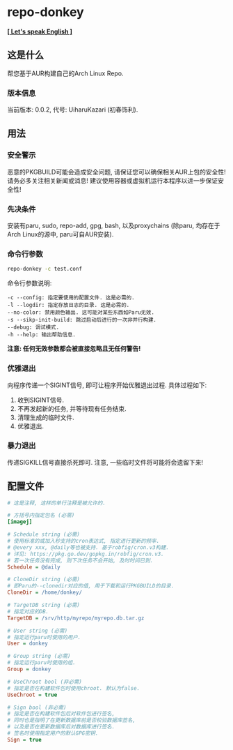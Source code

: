 <!--
 * @Author: FunctionSir
 * @License: AGPLv3
 * @Date: 2024-11-18 18:05:22
 * @LastEditTime: 2024-11-30 21:56:21
 * @LastEditors: FunctionSir
 * @Description: -
 * @FilePath: /repo-donkey/README-SC.md
-->

# repo-donkey

**[\[ Let's speak English \]](README.md)**

## 这是什么

帮您基于AUR构建自己的Arch Linux Repo.

### 版本信息

当前版本: 0.0.2, 代号: UiharuKazari (初春饰利).

## 用法

### 安全警示

恶意的PKGBUILD可能会造成安全问题, 请保证您可以确保相关AUR上包的安全性! 请务必多关注相关新闻或消息! 建议使用容器或虚拟机运行本程序以进一步保证安全性!

### 先决条件

安装有paru, sudo, repo-add, gpg, bash, 以及proxychains (除paru, 均存在于Arch Linux的源中, paru可自AUR安装).

### 命令行参数

``` bash
repo-donkey -c test.conf
```

命令行参数说明:

``` text
-c --config: 指定要使用的配置文件. 这是必需的.
-l --logdir: 指定存放日志的目录. 这是必需的.
--no-color: 禁用颜色输出. 这可能对某些东西如Paru无效.
-s --sikp-init-build: 跳过启动后进行的一次非并行构建.
--debug: 调试模式.
-h --help: 输出帮助信息.
```

**注意: 任何无效参数都会被直接忽略且无任何警告!**

### 优雅退出

向程序传递一个SIGINT信号, 即可让程序开始优雅退出过程. 具体过程如下:

1. 收到SIGINT信号.
2. 不再发起新的任务, 并等待现有任务结束.
3. 清理生成的临时文件.
4. 优雅退出.

### 暴力退出

传递SIGKILL信号直接杀死即可. 注意, 一些临时文件将可能将会遗留下来!

## 配置文件

``` ini
# 这是注释, 这样的单行注释是被允许的.

# 方括号内指定包名 (必需)
[imagej]

# Schedule string (必需)
# 使用标准的或加入秒支持的cron表达式, 指定进行更新的频率.
# @every xxx, @daily等也被支持. 基于robfig/cron.v3构建.
# 详见: https://pkg.go.dev/gopkg.in/robfig/cron.v3.
# 若一次任务没有完成, 则下次任务不会开始, 及时时间已到.
Schedule = @daily

# CloneDir string (必需)
# 即Paru的--clonedir对应的值, 用于下载和运行PKGBUILD的目录.
CloneDir = /home/donkey/

# TargetDB string (必需)
# 指定对应的DB.
TargetDB = /srv/http/myrepo/myrepo.db.tar.gz

# User string (必需)
# 指定运行paru时使用的用户.
User = donkey

# Group string (必需)
# 指定运行paru时使用的组.
Group = donkey

# UseChroot bool (非必需)
# 指定是否在构建软件包时使用chroot. 默认为false.
UseChroot = true

# Sign bool (非必需)
# 指定是否在构建软件包后对软件包进行签名,
# 同时也是指明了在更新数据库前是否校验数据库签名,
# 以及是否在更新数据库后对数据库进行签名.
# 签名时使用指定用户的默认GPG密钥.
Sign = true
```

